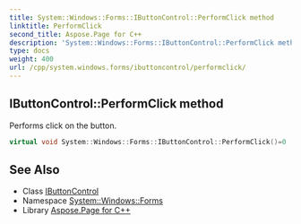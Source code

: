 ```yaml
---
title: System::Windows::Forms::IButtonControl::PerformClick method
linktitle: PerformClick
second_title: Aspose.Page for C++
description: 'System::Windows::Forms::IButtonControl::PerformClick method. Performs click on the button in C++.'
type: docs
weight: 400
url: /cpp/system.windows.forms/ibuttoncontrol/performclick/
---
```

## IButtonControl::PerformClick method


Performs click on the button.

```cpp
virtual void System::Windows::Forms::IButtonControl::PerformClick()=0
```

## See Also

* Class [IButtonControl](../)
* Namespace [System::Windows::Forms](../../)
* Library [Aspose.Page for C++](../../../)
